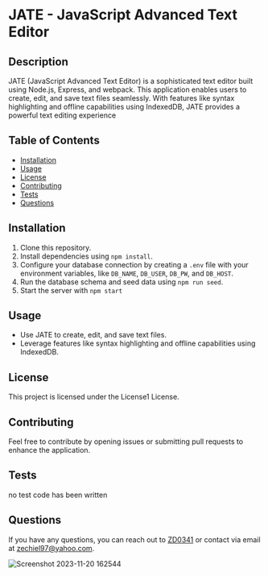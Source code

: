# JATE - JavaScript Advanced Text Editor
  
  ## Description
 JATE (JavaScript Advanced Text Editor) is a sophisticated text editor built using Node.js, Express, and webpack. This application enables users to create, edit, and save text files seamlessly. With features like syntax highlighting and offline capabilities using IndexedDB, JATE provides a powerful text editing experience
  
  ## Table of Contents
  - [Installation](#installation)
  - [Usage](#usage)
  - [License](#license)
  - [Contributing](#contributing)
  - [Tests](#tests)
  - [Questions](#questions)
  
  ## Installation
  1. Clone this repository.
  2. Install dependencies using `npm install`.
  3. Configure your database connection by creating a `.env` file with your environment variables, like `DB_NAME`, `DB_USER`, `DB_PW`, and `DB_HOST`.
  4. Run the database schema and seed data using `npm run seed`.
  5. Start the server with `npm start`
  
  ## Usage
  - Use JATE to create, edit, and save text files.
  - Leverage features like syntax highlighting and offline capabilities using IndexedDB.
  
  ## License
  This project is licensed under the License1 License.
  
  ## Contributing
  Feel free to contribute by opening issues or submitting pull requests to enhance the application.

  
  ## Tests
  no test code has been written
  
  ## Questions
  If you have any questions, you can reach out to [ZD0341](https://github.com/ZD0341) or contact via email at zechiel97@yahoo.com.

  ![Screenshot 2023-11-20 162544](https://github.com/ZD0341/Text-Editor/assets/144489565/d45d7d76-03e6-49c7-8af6-9fb8d869c4dd)
  
